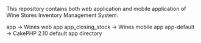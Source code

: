 This repository contains both web application and mobile application of Wine Stores Inventory Management System.

app -> Wines web app
app_closing_stock -> Wines mobile app
app-default -> CakePHP 2.10 default app directory